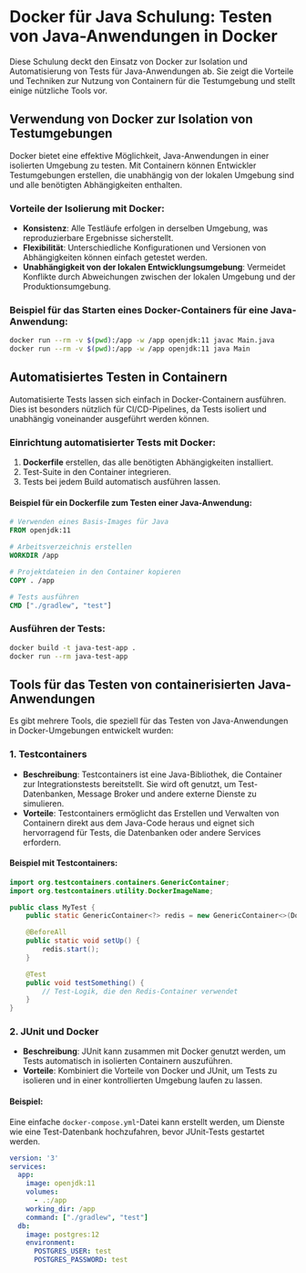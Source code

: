 
# Docker für Java Schulung: Testen von Java-Anwendungen in Docker

Diese Schulung deckt den Einsatz von Docker zur Isolation und Automatisierung von Tests für Java-Anwendungen ab. Sie zeigt die Vorteile und Techniken zur Nutzung von Containern für die Testumgebung und stellt einige nützliche Tools vor.

## Verwendung von Docker zur Isolation von Testumgebungen

Docker bietet eine effektive Möglichkeit, Java-Anwendungen in einer isolierten Umgebung zu testen. Mit Containern können Entwickler Testumgebungen erstellen, die unabhängig von der lokalen Umgebung sind und alle benötigten Abhängigkeiten enthalten.

### Vorteile der Isolierung mit Docker:
- **Konsistenz**: Alle Testläufe erfolgen in derselben Umgebung, was reproduzierbare Ergebnisse sicherstellt.
- **Flexibilität**: Unterschiedliche Konfigurationen und Versionen von Abhängigkeiten können einfach getestet werden.
- **Unabhängigkeit von der lokalen Entwicklungsumgebung**: Vermeidet Konflikte durch Abweichungen zwischen der lokalen Umgebung und der Produktionsumgebung.

### Beispiel für das Starten eines Docker-Containers für eine Java-Anwendung:
```bash
docker run --rm -v $(pwd):/app -w /app openjdk:11 javac Main.java
docker run --rm -v $(pwd):/app -w /app openjdk:11 java Main
```

## Automatisiertes Testen in Containern

Automatisierte Tests lassen sich einfach in Docker-Containern ausführen. Dies ist besonders nützlich für CI/CD-Pipelines, da Tests isoliert und unabhängig voneinander ausgeführt werden können.

### Einrichtung automatisierter Tests mit Docker:
1. **Dockerfile** erstellen, das alle benötigten Abhängigkeiten installiert.
2. Test-Suite in den Container integrieren.
3. Tests bei jedem Build automatisch ausführen lassen.

#### Beispiel für ein Dockerfile zum Testen einer Java-Anwendung:
```Dockerfile
# Verwenden eines Basis-Images für Java
FROM openjdk:11

# Arbeitsverzeichnis erstellen
WORKDIR /app

# Projektdateien in den Container kopieren
COPY . /app

# Tests ausführen
CMD ["./gradlew", "test"]
```

### Ausführen der Tests:
```bash
docker build -t java-test-app .
docker run --rm java-test-app
```

## Tools für das Testen von containerisierten Java-Anwendungen

Es gibt mehrere Tools, die speziell für das Testen von Java-Anwendungen in Docker-Umgebungen entwickelt wurden:

### 1. **Testcontainers**
- **Beschreibung**: Testcontainers ist eine Java-Bibliothek, die Container zur Integrationstests bereitstellt. Sie wird oft genutzt, um Test-Datenbanken, Message Broker und andere externe Dienste zu simulieren.
- **Vorteile**: Testcontainers ermöglicht das Erstellen und Verwalten von Containern direkt aus dem Java-Code heraus und eignet sich hervorragend für Tests, die Datenbanken oder andere Services erfordern.

#### Beispiel mit Testcontainers:
```java
import org.testcontainers.containers.GenericContainer;
import org.testcontainers.utility.DockerImageName;

public class MyTest {
    public static GenericContainer<?> redis = new GenericContainer<>(DockerImageName.parse("redis:5.0.3")).withExposedPorts(6379);

    @BeforeAll
    public static void setUp() {
        redis.start();
    }

    @Test
    public void testSomething() {
        // Test-Logik, die den Redis-Container verwendet
    }
}
```

### 2. **JUnit und Docker**
- **Beschreibung**: JUnit kann zusammen mit Docker genutzt werden, um Tests automatisch in isolierten Containern auszuführen.
- **Vorteile**: Kombiniert die Vorteile von Docker und JUnit, um Tests zu isolieren und in einer kontrollierten Umgebung laufen zu lassen.

#### Beispiel:
Eine einfache `docker-compose.yml`-Datei kann erstellt werden, um Dienste wie eine Test-Datenbank hochzufahren, bevor JUnit-Tests gestartet werden.

```yaml
version: '3'
services:
  app:
    image: openjdk:11
    volumes:
      - .:/app
    working_dir: /app
    command: ["./gradlew", "test"]
  db:
    image: postgres:12
    environment:
      POSTGRES_USER: test
      POSTGRES_PASSWORD: test
```
